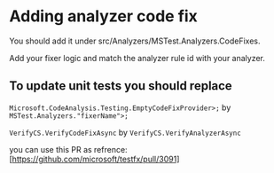 # Adding analyzer code fix

You should add it under src/Analyzers/MSTest.Analyzers.CodeFixes.

Add your fixer logic and match the analyzer rule id with your analyzer.

## To update unit tests you should replace

`Microsoft.CodeAnalysis.Testing.EmptyCodeFixProvider>;` by `MSTest.Analyzers."fixerName">;`

`VerifyCS.VerifyCodeFixAsync` by `VerifyCS.VerifyAnalyzerAsync`
 
you can use this PR as refrence:[https://github.com/microsoft/testfx/pull/3091]
